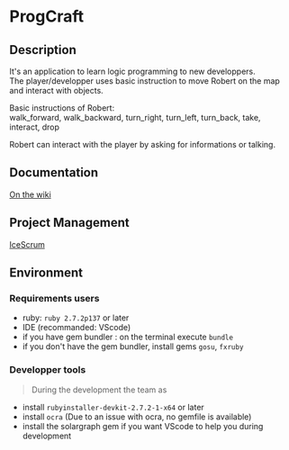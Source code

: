 
# ProgCraft
## Description

It's an application to learn logic programming to new developpers.  
The player/developper uses  basic instruction to move Robert on the map and interact with objects.  

Basic instructions of Robert:  
walk_forward, walk_backward, turn_right, turn_left, turn_back, take, interact, drop  

Robert can interact with the player by asking for informations or talking.

## Documentation
[On the wiki](https://github.com/Crepe-Party/ProgCraft/wiki)

## Project Management
[IceScrum](https://cloud.icescrum.com/p/MAW21XXG1/#/project)

## Environment
### Requirements users
* ruby: `ruby 2.7.2p137` or later
* IDE (recommanded: VScode)
* if you have gem bundler : on the terminal execute `bundle`
* if you don't have the gem bundler, install gems `gosu`, `fxruby`

### Developper tools
> During the development the team as 
* install `rubyinstaller-devkit-2.7.2-1-x64` or later
* install `ocra` (Due to an issue with ocra, no gemfile is available)
* install the solargraph gem if you want VScode to help you during development
